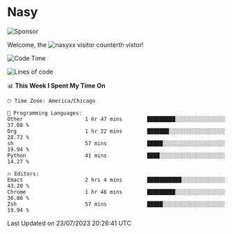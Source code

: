 # Nasy

<!--
<p align="center">
<img height="200" src="https://github-readme-stats.vercel.app/api?username=nasyxx&count_private=true&show_icons=true&theme=dracula&include_all_commits=true"/>
<img height="200" src="https://github-readme-stats.vercel.app/api/top-langs/?username=nasyxx&theme=dracula&hide=html,jupyter+notebook&count_private=true&show_icons=true"/>
</p>

  
----------------
-->

![Sponsor](https://img.shields.io/static/v1.svg?label=Sponsor&message=%E2%9D%A4&logo=GitHub&style=flat&color=pink)
 
Welcome, the ![nasyxx visitor counter](https://count.getloli.com/get/@nasyxx?theme=rule34)th vistor!
 
<!--START_SECTION:waka-->
![Code Time](http://img.shields.io/badge/Code%20Time-3%2C603%20hrs%2022%20mins-blue)

![Lines of code](https://img.shields.io/badge/From%20Hello%20World%20I%27ve%20Written-6.3%20million%20lines%20of%20code-blue)

📊 **This Week I Spent My Time On** 

```text
🕑︎ Time Zone: America/Chicago

💬 Programming Languages: 
Other                    1 hr 47 mins        █████████░░░░░░░░░░░░░░░░   37.08 % 
Org                      1 hr 22 mins        ███████░░░░░░░░░░░░░░░░░░   28.72 % 
sh                       57 mins             █████░░░░░░░░░░░░░░░░░░░░   19.94 % 
Python                   41 mins             ████░░░░░░░░░░░░░░░░░░░░░   14.27 % 

🔥 Editors: 
Emacs                    2 hrs 4 mins        ███████████░░░░░░░░░░░░░░   43.20 % 
Chrome                   1 hr 46 mins        █████████░░░░░░░░░░░░░░░░   36.86 % 
Zsh                      57 mins             █████░░░░░░░░░░░░░░░░░░░░   19.94 % 
```


 Last Updated on 23/07/2023 20:26:41 UTC
<!--END_SECTION:waka-->

<!-- ![visitors](https://visitor-badge.laobi.icu/badge?page_id=nasyxx.nasyxx) -->

